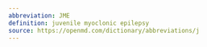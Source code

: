 ```yaml
---
abbreviation: JME
definition: juvenile myoclonic epilepsy
source: https://openmd.com/dictionary/abbreviations/j
---
```

